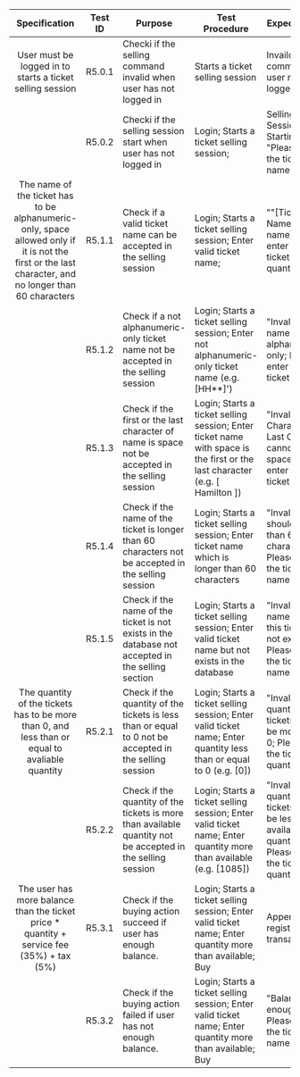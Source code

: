|                        Specification                         | Test ID | Purpose                                                      | Test Procedure                                               | Expect Output                                                |
| :----------------------------------------------------------: | ------- | ------------------------------------------------------------ | ------------------------------------------------------------ | ------------------------------------------------------------ |
|  User must be logged in to starts a ticket selling session   | R5.0.1  | Checki if the selling command invalid when user has not logged in | Starts a ticket selling session                              | Invaild command, user must be logged in first                |
|                                                              | R5.0.2  | Checki if the selling session start  when user has not logged in | Login;  Starts a ticket selling session;                     | Selling Session Starting..; "Please enter the ticket name:"  |
| The name of the ticket has to be alphanumeric-only, space allowed only if it is not the first or the last character, and no longer than 60 characters | R5.1.1  | Check if a valid ticket name can be accepted in the selling session | Login;  Starts a ticket selling session;   Enter valid ticket name; | ""[Ticket Name: \Ticket name]; Please enter the ticket quantity:" |
|                                                              | R5.1.2  | Check if a not alphanumeric-only ticket name not be accepted in the selling session | Login;  Starts a ticket selling session;  Enter not alphanumeric-only ticket name (e.g. [HH**]') | "Invalid! The name format is alphanumeric-only; Please enter the ticket name:" |
|                                                              | R5.1.3  | Check if the first or the last character of name is space not be accepted in the selling session | Login;  Starts a ticket selling session;  Enter ticket name with space is the first or the last character (e.g. [ Hamilton ]) | "Invalid! First Character or Last Characte cannot be space; Please enter the ticket name:" |
|                                                              | R5.1.4  | Check if the name of the ticket is longer than 60 characters not be accepted in the selling session | Login;  Starts a ticket selling session;  Enter ticket name which is longer than 60 characters | "Invalid! Name should shorter than 60 characters; Please enter the ticket name:" |
|                                                              | R5.1.5  | Check if the name of the ticket is not exists in the database not accepted in the selling section | Login;   Starts a ticket selling session;   Enter valid ticket name but not exists in the database | "Invalid! Ticket name invalid, this ticket is not exists; Please enter the ticket name:" |
| The quantity of the tickets has to be more than 0, and less than or equal to avaliable quantity | R5.2.1  | Check if the quantity of the tickets is less than or equal to 0 not be accepted in the selling session | Login; Starts a ticket selling session; Enter valid ticket name; Enter quantity less than or equal to 0 (e.g. [0]) | "Invalid! The quantity of the tickets has to be more than 0; Please enter the ticket quantity:" |
|                                                              | R5.2.2  | Check if the quantity of the tickets is more than available quantity not be accepted in the selling session | Login; Starts a ticket selling session; Enter valid ticket name; Enter quantity more than available (e.g. [1085]) | "Invalid! The quantity of the tickets has to be less than available quantity; Please enter the ticket quantity:" |
| The user has more balance than the ticket price * quantity + service fee (35%) + tax (5%) | R5.3.1  | Check if the buying action succeed if user has enough balance. | Login; Starts a ticket selling session; Enter valid ticket name; Enter quantity more than available; Buy | Append a new registration transaction                        |
|                                                              | R5.3.2  | Check if the buying action failed if user has not enough balance. | Login; Starts a ticket selling session; Enter valid ticket name; Enter quantity more than available;  Buy | "Balance not enough; Please enter the ticket name:"          |
